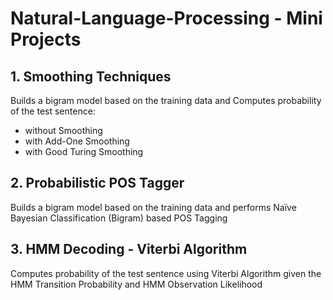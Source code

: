 # Natural-Language-Processing - Mini Projects


## 1. Smoothing Techniques
Builds a bigram model based on the training data and Computes probability of the test sentence:
* without Smoothing
* with Add-One Smoothing
* with Good Turing Smoothing
 
 
## 2. Probabilistic POS Tagger
Builds a bigram model based on the training data and performs Naïve Bayesian Classification (Bigram) based POS Tagging
   
   
## 3. HMM Decoding - Viterbi Algorithm
Computes probability of the test sentence using Viterbi Algorithm given the HMM Transition Probability and HMM Observation Likelihood
